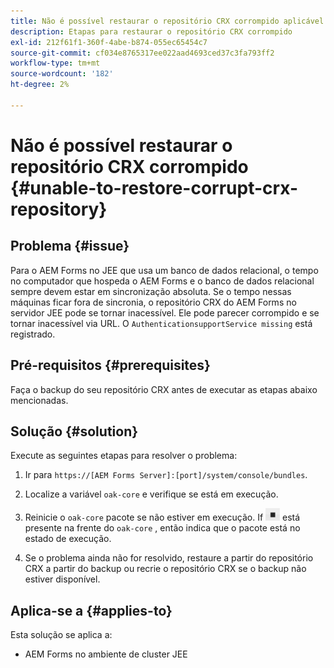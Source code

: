 ```yaml
---
title: Não é possível restaurar o repositório CRX corrompido aplicável ao servidor de cluster JEE
description: Etapas para restaurar o repositório CRX corrompido
exl-id: 212f61f1-360f-4abe-b874-055ec65454c7
source-git-commit: cf034e8765317ee022aad4693ced37c3fa793ff2
workflow-type: tm+mt
source-wordcount: '182'
ht-degree: 2%

---
```


# Não é possível restaurar o repositório CRX corrompido {#unable-to-restore-corrupt-crx-repository}

## Problema {#issue}

Para o AEM Forms no JEE que usa um banco de dados relacional, o tempo no computador que hospeda o AEM Forms e o banco de dados relacional sempre devem estar em sincronização absoluta. Se o tempo nessas máquinas ficar fora de sincronia, o repositório CRX do AEM Forms no servidor JEE pode se tornar inacessível. Ele pode parecer corrompido e se tornar inacessível via URL. O `AuthenticationsupportService missing` está registrado.

## Pré-requisitos {#prerequisites}

Faça o backup do seu repositório CRX antes de executar as etapas abaixo mencionadas.

## Solução {#solution}

Execute as seguintes etapas para resolver o problema:
1. Ir para  `https://[AEM Forms Server]:[port]/system/console/bundles`.

1. Localize a variável `oak-core` e verifique se está em execução.

1. Reinicie o `oak-core` pacote se não estiver em execução. If  ![Botão Pausar](/help/forms/using/assets/stop.png) está presente na frente do `oak-core` , então indica que o pacote está no estado de execução.

1. Se o problema ainda não for resolvido, restaure a partir do repositório CRX a partir do backup ou recrie o repositório CRX se o backup não estiver disponível.


## Aplica-se a {#applies-to}

Esta solução se aplica a:

* AEM Forms no ambiente de cluster JEE